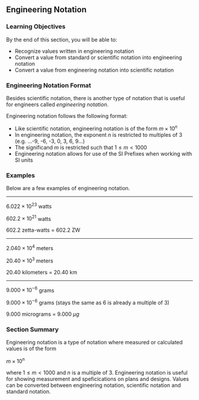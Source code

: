 ## Engineering Notation

### Learning Objectives

By the end of this section, you will be able to:

 * Recognize values written in engineering notation
 * Convert a value from standard or scientific notation into engineering notation
 * Convert a value from engineering notation into scientific notation

### Engineering Notation Format

Besides scientific notation, there is another type of notation that is useful for engineers called _engineering notation_.

Engineering notation follows the following format:

 * Like scientific notation, engineering notation is of the form $m \times 10^{n}$
 * In engineering notation, the exponent $n$ is restricted to multiples of 3 (e.g. ...-9, -6, -3, 0, 3, 6, 9...)
 * The significand $m$ is restricted such that $1 \leq m < 1000$
 * Engineering notation allows for use of the SI Prefixes when working with SI units

### Examples

Below are a few examples of engineering notation.

---

$6.022 \times 10^{23}$  watts 

$602.2 \times 10^{21}$ watts 

$602.2$ zetta-watts  = $602.2$ ZW

---

$2.040 \times 10^4$ meters 

$20.40 \times 10^3$ meters

$20.40$ kilometers = $20.40$ km

---

$9.000 \times 10^{−6}$ grams 

$9.000 \times 10^{−6}$ grams (stays the same as 6 is already a multiple of 3)

$9.000$ micrograms = $9.000 \ \mu g$

### Section Summary

Engineering notation is a type of notation where measured or calculated values is of the form

$m \times 10^{n}$

where $1 \leq m < 1000$ and $n$ is a multiple of 3. Engineering notation is useful for showing measurement and speficications on plans and designs. Values can be converted between engineering notation, scientific notation and standard notation.
